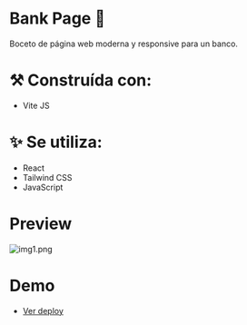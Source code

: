 # Bank Page 🏦 

Boceto de página web moderna y responsive para un banco.


# ⚒️ Construída con:
- Vite JS

# ✨ Se utiliza:
- React
- Tailwind CSS
- JavaScript

# Preview
![img1.png](https://res.cloudinary.com/dem9ilhyh/image/upload/v1690156224/bank_dwkiqt.png)

# Demo
- [Ver deploy](https://bankpage-pi.vercel.app/)
